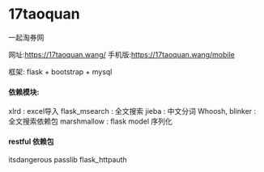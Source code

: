 # 17taoquan
一起淘券网

网址:https://17taoquan.wang/
手机版:https://17taoquan.wang/mobile

框架:
flask + bootstrap + mysql

#### 依赖模块:
xlrd : excel导入
flask_msearch : 全文搜索
jieba : 中文分词
Whoosh, blinker : 全文搜索依赖包
marshmallow : flask model 序列化

#### restful 依赖包
itsdangerous
passlib
flask_httpauth


